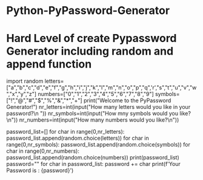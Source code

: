 # Python-PyPassword-Generator
# Hard Level of create Pypassword Generator including random and append function
import random
letters=["a","b","c","d","e","f","g","h","i","j","k","l","m","n","o","p","q",'r',"s","t","u","v","w","x","y","z"]
numbers=["0","1","2","3","4","5","6","7","8","9"]
symbols=["!","@","#","$","%","&","*","+"]
print("Welcome to the PyPassword Generator!")
nr_letters=int(input("How many letters would you like in your password?\n "))
nr_symbols=int(input("How mny symbols would you like?\n"))
nr_numbers=int(input("How many numbers would you like?\n"))

password_list=[]
for char in range(0,nr_letters):
    password_list.append(random.choice(letters))
for char in range(0,nr_symbols):
    password_list.append(random.choice(symbols))
for char in range(0,nr_numbers):
    password_list.append(random.choice(numbers))
print(password_list)
password=""
for char in password_list:
    password += char
print(f'Your Password is : {password}')
